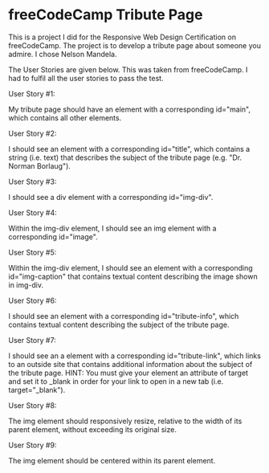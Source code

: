 # freeCodeCamp Tribute Page

This is a project I did for the Responsive Web Design Certification on freeCodeCamp. The project is to develop a tribute page about someone you admire. I chose Nelson Mandela.

The User Stories are given below. This was taken from freeCodeCamp. I had to fulfil all the user stories to pass the test. 

  User Story #1:
  
My tribute page should have an element with a corresponding id="main", which contains all other elements.

  User Story #2:
  
I should see an element with a corresponding id="title", which contains a string (i.e. text) that describes the subject of the tribute page (e.g. "Dr. Norman Borlaug").

  User Story #3:
  
I should see a div element with a corresponding id="img-div".

  User Story #4:
  
Within the img-div element, I should see an img element with a corresponding id="image".

  User Story #5:
  
Within the img-div element, I should see an element with a corresponding id="img-caption" that contains textual content describing the image shown in img-div.

  User Story #6:
  
I should see an element with a corresponding id="tribute-info", which contains textual content describing the subject of the tribute page.

  User Story #7:
  
I should see an a element with a corresponding id="tribute-link", which links to an outside site that contains additional information about the subject of the tribute page. HINT: You must give your element an attribute of target and set it to _blank in order for your link to open in a new tab (i.e. target="_blank").

  User Story #8:
  
The img element should responsively resize, relative to the width of its parent element, without exceeding its original size.

  User Story #9:
  
The img element should be centered within its parent element.
